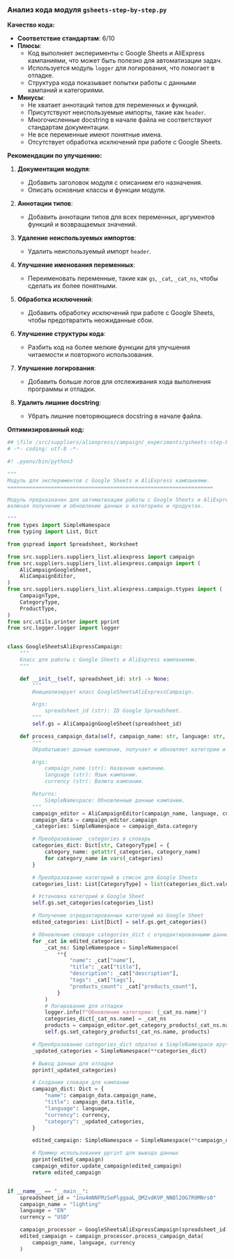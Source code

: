 ### **Анализ кода модуля `gsheets-step-by-step.py`**

**Качество кода:**

- **Соответствие стандартам**: 6/10
- **Плюсы**:
  - Код выполняет эксперименты с Google Sheets и AliExpress кампаниями, что может быть полезно для автоматизации задач.
  - Используется модуль `logger` для логирования, что помогает в отладке.
  - Структура кода показывает попытки работы с данными кампаний и категориями.
- **Минусы**:
  - Не хватает аннотаций типов для переменных и функций.
  - Присутствуют неиспользуемые импорты, такие как `header`.
  - Многочисленные docstring в начале файла не соответствуют стандартам документации.
  - Не все переменные имеют понятные имена.
  - Отсутствует обработка исключений при работе с Google Sheets.

**Рекомендации по улучшению:**

1.  **Документация модуля**:
    - Добавить заголовок модуля с описанием его назначения.
    - Описать основные классы и функции модуля.

2.  **Аннотации типов**:
    - Добавить аннотации типов для всех переменных, аргументов функций и возвращаемых значений.

3.  **Удаление неиспользуемых импортов**:
    - Удалить неиспользуемый импорт `header`.

4.  **Улучшение именования переменных**:
    - Переименовать переменные, такие как `gs`, `_cat`, `_cat_ns`, чтобы сделать их более понятными.

5.  **Обработка исключений**:
    - Добавить обработку исключений при работе с Google Sheets, чтобы предотвратить неожиданные сбои.

6.  **Улучшение структуры кода**:
    - Разбить код на более мелкие функции для улучшения читаемости и повторного использования.

7.  **Улучшение логирования**:
    - Добавить больше логов для отслеживания хода выполнения программы и отладки.

8.  **Удалить лишние docstring**:
    - Убрать лишние повторяющиеся docstring в начале файла.

**Оптимизированный код:**

```python
## \file /src/suppliers/aliexpress/campaign/_experiments/gsheets-step-by-step.py
# -*- coding: utf-8 -*-

#! .pyenv/bin/python3

"""
Модуль для экспериментов с Google Sheets и AliExpress кампаниями.
==================================================================

Модуль предназначен для автоматизации работы с Google Sheets и AliExpress кампаниями,
включая получение и обновление данных о категориях и продуктах.

"""
from types import SimpleNamespace
from typing import List, Dict

from gspread import Spreadsheet, Worksheet

from src.suppliers.suppliers_list.aliexpress import campaign
from src.suppliers.suppliers_list.aliexpress.campaign import (
    AliCampaignGoogleSheet,
    AliCampaignEditor,
)
from src.suppliers.suppliers_list.aliexpress.campaign.ttypes import (
    CampaignType,
    CategoryType,
    ProductType,
)
from src.utils.printer import pprint
from src.logger.logger import logger


class GoogleSheetsAliExpressCampaign:
    """
    Класс для работы с Google Sheets и AliExpress кампаниями.
    """

    def __init__(self, spreadsheet_id: str) -> None:
        """
        Инициализирует класс GoogleSheetsAliExpressCampaign.

        Args:
            spreadsheet_id (str): ID Google Spreadsheet.
        """
        self.gs = AliCampaignGoogleSheet(spreadsheet_id)

    def process_campaign_data(self, campaign_name: str, language: str, currency: str):
        """
        Обрабатывает данные кампании, получает и обновляет категории и продукты.

        Args:
            campaign_name (str): Название кампании.
            language (str): Язык кампании.
            currency (str): Валюта кампании.

        Returns:
            SimpleNamespace: Обновленные данные кампании.
        """
        campaign_editor = AliCampaignEditor(campaign_name, language, currency)
        campaign_data = campaign_editor.campaign
        _categories: SimpleNamespace = campaign_data.category

        # Преобразование _categories в словарь
        categories_dict: Dict[str, CategoryType] = {
            category_name: getattr(_categories, category_name)
            for category_name in vars(_categories)
        }

        # Преобразование категорий в список для Google Sheets
        categories_list: List[CategoryType] = list(categories_dict.values())

        # Установка категорий в Google Sheet
        self.gs.set_categories(categories_list)

        # Получение отредактированных категорий из Google Sheet
        edited_categories: List[Dict] = self.gs.get_categories()

        # Обновление словаря categories_dict с отредактированными данными
        for _cat in edited_categories:
            _cat_ns: SimpleNamespace = SimpleNamespace(
                **{
                    "name": _cat["name"],
                    "title": _cat["title"],
                    "description": _cat["description"],
                    "tags": _cat["tags"],
                    "products_count": _cat["products_count"],
                }
            )
            # Логирование для отладки
            logger.info(f"Обновление категории: {_cat_ns.name}")
            categories_dict[_cat_ns.name] = _cat_ns
            products = campaign_editor.get_category_products(_cat_ns.name)
            self.gs.set_category_products(_cat_ns.name, products)

        # Преобразование categories_dict обратно в SimpleNamespace вручную
        _updated_categories = SimpleNamespace(**categories_dict)

        # Вывод данных для отладки
        pprint(_updated_categories)

        # Создание словаря для кампании
        campaign_dict: Dict = {
            "name": campaign_data.campaign_name,
            "title": campaign_data.title,
            "language": language,
            "currency": currency,
            "category": _updated_categories,
        }

        edited_campaign: SimpleNamespace = SimpleNamespace(**campaign_dict)

        # Пример использования pprint для вывода данных
        pprint(edited_campaign)
        campaign_editor.update_campaign(edited_campaign)
        return edited_campaign


if __name__ == "__main__":
    spreadsheet_id = "1nu4mNNFMzSePlggaaL_QM2vdKVP_NNBl2OG7R9MNrs0"
    campaign_name = "lighting"
    language = "EN"
    currency = "USD"

    campaign_processor = GoogleSheetsAliExpressCampaign(spreadsheet_id)
    edited_campaign = campaign_processor.process_campaign_data(
        campaign_name, language, currency
    )